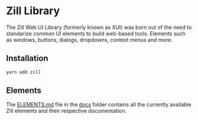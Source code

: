 # Zill Library

The Zill Web UI Library (formerly known as XUI) was born out of the need to standarize common UI elements to build web-based tools. Elements such as windows, buttons, dialogs, dropdowns, context menus and more.

## Installation

```sh
yarn add zill
```

## Elements

The [ELEMENTS.md](./docs/ELEMENTS.md) file in the [docs](./docs/) folder contains all the currently available Zill elements and their respective documentation.
